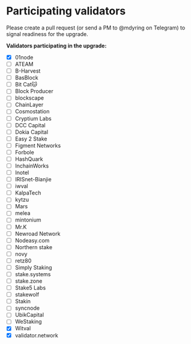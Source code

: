 # Participating validators

Please create a pull request (or send a PM to @mdyring on Telegram) to signal readiness for the upgrade.

**Validators participating in the upgrade:**
* [x] 01node
* [ ] ATEAM
* [ ] B-Harvest
* [ ] BasBlock
* [ ] Bit Cat🐱
* [ ] Block Producer
* [ ] blockscape
* [ ] ChainLayer
* [ ] Cosmostation
* [ ] Cryptium Labs
* [ ] DCC Capital
* [ ] Dokia Capital
* [ ] Easy 2 Stake
* [ ] Figment Networks
* [ ] Forbole
* [ ] HashQuark
* [ ] InchainWorks
* [ ] Inotel
* [ ] IRISnet-Bianjie
* [ ] iwval
* [ ] KalpaTech
* [ ] kytzu
* [ ] Mars
* [ ] melea
* [ ] mintonium
* [ ] Mr.K
* [ ] Newroad Network
* [ ] Nodeasy.com
* [ ] Northern stake
* [ ] novy
* [ ] retz80
* [ ] Simply Staking
* [ ] stake.systems
* [ ] stake.zone
* [ ] Stake5 Labs
* [ ] stakewolf
* [ ] Stakin
* [ ] syncnode
* [ ] UbikCapital
* [ ] WeStaking
* [x] Witval
* [x] validator.network